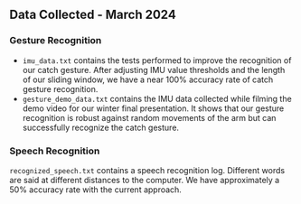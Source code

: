 ## Data Collected - March 2024

### Gesture Recognition 
- `imu_data.txt` contains the tests performed to improve the recognition of our catch gesture. After adjusting IMU value thresholds and the length of our sliding window, we have a near 100% accuracy rate of catch gesture recognition. 
- `gesture_demo_data.txt` contains the IMU data collected while filming the demo video for our winter final presentation. It shows that our gesture recognition is robust against random movements of the arm but can successfully recognize the catch gesture. 

### Speech Recognition 
`recognized_speech.txt` contains a speech recognition log. Different words are said at different distances to the computer. We have approximately a 50% accuracy rate with the current approach. 